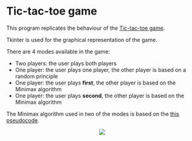 # Tic-tac-toe game

This program replicates the behaviour of the <a href="https://en.wikipedia.org/wiki/Tic-tac-toe" target=”_blank” >Tic-tac-toe game</a>.

Tkinter is used for the graphical representation of the game.

There are 4 modes available in the game:
- Two players: the user plays both players
- One player: the user plays one player, the other player is based on a random principle
- One player: the user plays **first**, the other player is based on the Minimax algorithm
- One player: the user plays **second**, the other player is based on the Minimax algorithm


The Minimax algorithm used in two of the modes is based on the <a href="https://en.wikipedia.org/wiki/Minimax#Pseudocode" target=”_blank” >this pseudocode</a>.


<div id="tictactoe-image" align="center">
  <img src="./../../Assets/tictactoe.gif"/>
</div>




